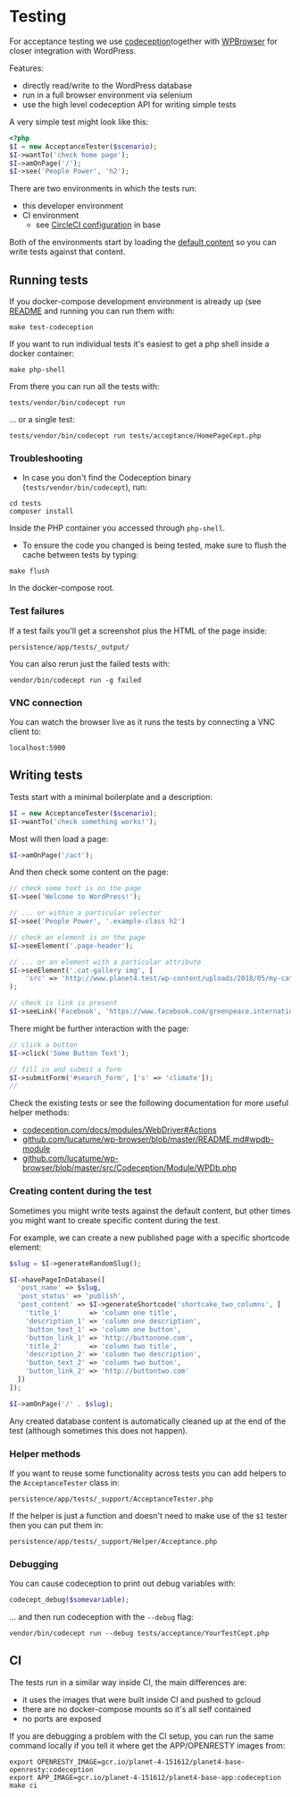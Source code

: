# Testing

For acceptance testing we use
[codeception](https://codeception.com/)together with
[WPBrowser](https://codeception.com/for/wordpress) for closer integration with WordPress.

Features:
* directly read/write to the WordPress database
* run in a full browser environment via selenium
* use the high level codeception API for writing simple tests

A very simple test might look like this:

```php
<?php
$I = new AcceptanceTester($scenario);
$I->wantTo('check home page');
$I->amOnPage('/');
$I->see('People Power', 'h2');
```

There are two environments in which the tests run:

* this developer environment
* CI environment
  * see [CircleCI configuration](https://github.com/greenpeace/planet4-base-fork/blob/codeception/.circleci/config.yml#L44) in base

Both of the environments start by loading the
[default content](https://k8s.p4.greenpeace.org/defaultcontent/)
so you can write tests against that content.

## Running tests

If you docker-compose development environment is already up
(see [README](README.md) and running you can run them with:

```
make test-codeception
```

If you want to run individual tests it's easiest to get a php shell inside a docker container:

```
make php-shell
```

From there you can run all the tests with:

```
tests/vendor/bin/codecept run
```

... or a single test:

```
tests/vendor/bin/codecept run tests/acceptance/HomePageCept.php
```

### Troubleshooting

* In case you don't find the Codeception binary (`tests/vendor/bin/codecept`), run:

```
cd tests
composer install
```

Inside the PHP container you accessed through `php-shell`.

* To ensure the code you changed is being tested, make sure to flush the cache between tests by typing:

```
make flush
```

In the docker-compose root.

### Test failures

If a test fails you'll get a screenshot plus the HTML of the page inside:

```
persistence/app/tests/_output/
```

You can also rerun just the failed tests with:

```
vendor/bin/codecept run -g failed
```

### VNC connection

You can watch the browser live as it runs the tests by connecting a VNC client to:

```
localhost:5900
```

## Writing tests

Tests start with a minimal boilerplate and a description:

```php
$I = new AcceptanceTester($scenario);
$I->wantTo('check something works!');
```

Most will then load a page:

```php
$I->amOnPage('/act');
```

And then check some content on the page:

```php
// check some text is on the page
$I->see('Welcome to WordPress!');

// ... or within a particular selector
$I->see('People Power', '.example-class h2')

// check an element is on the page
$I->seeElement('.page-header');

// ... or an element with a particular attribute
$I->seeElement('.cat-gallery img', [
    'src' => 'http://www.planet4.test/wp-content/uploads/2018/05/my-cat.jpg']
);

// check is link is present
$I->seeLink('Facebook', 'https://www.facebook.com/greenpeace.international');
````

There might be further interaction with the page:

```php
// click a button
$I->click('Some Button Text');

// fill in and submit a form
$I->submitForm('#search_form', ['s' => 'climate']);
//
```

Check the existing tests or see the following documentation for more useful helper methods:

* [codeception.com/docs/modules/WebDriver#Actions](https://codeception.com/docs/modules/WebDriver#Actions)
* [github.com/lucatume/wp-browser/blob/master/README.md#wpdb-module](https://github.com/lucatume/wp-browser/blob/master/README.md#wpdb-module)
* [github.com/lucatume/wp-browser/blob/master/src/Codeception/Module/WPDb.php](https://github.com/lucatume/wp-browser/blob/master/src/Codeception/Module/WPDb.php)

### Creating content during the test

Sometimes you might write tests against the default content,
but other times you might want to create specific content during the test.

For example, we can create a new published page with a specific shortcode element:

```php
$slug = $I->generateRandomSlug();

$I->havePageInDatabase([
  'post_name' => $slug,
  'post_status' => 'publish',
  'post_content' => $I->generateShortcode('shortcake_two_columns', [
    'title_1' 		=> 'column one title',
    'description_1' => 'column one description',
    'button_text_1' => 'column one button',
    'button_link_1' => 'http://buttonone.com',
    'title_2' 		=> 'column two title',
    'description_2' => 'column two description',
    'button_text_2' => 'column two button',
    'button_link_2' => 'http://buttontwo.com'
  ])
]);

$I->amOnPage('/' . $slug);
```

Any created database content is automatically cleaned up at the end of the test
(although sometimes this does not happen).

### Helper methods

If you want to reuse some functionality across tests you can
add helpers to the `AcceptanceTester` class in:

```
persistence/app/tests/_support/AcceptanceTester.php
```

If the helper is just a function and doesn't need to make use of the `$I` tester
then you can put them in:

```
persistence/app/tests/_support/Helper/Acceptance.php
```

### Debugging

You can cause codeception to print out debug variables with:

```php
codecept_debug($somevariable);
```

... and then run codeception with the `--debug` flag:

```
vendor/bin/codecept run --debug tests/acceptance/YourTestCept.php
```

## CI

The tests run in a similar way inside CI, the main differences are:
* it uses the images that were built inside CI and pushed to gcloud
* there are no docker-compose mounts so it's all self contained
* no ports are exposed

If you are debugging a problem with the CI setup,
you can run the same command locally
if you tell it where get the APP/OPENRESTY images from:

```
export OPENRESTY_IMAGE=gcr.io/planet-4-151612/planet4-base-openresty:codeception
export APP_IMAGE=gcr.io/planet-4-151612/planet4-base-app:codeception
make ci
```

